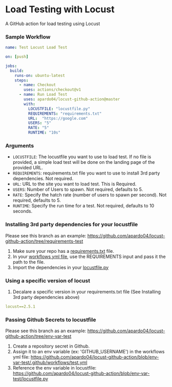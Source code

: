 # Load Testing with Locust
A GitHub action for load testing using Locust

### Sample Workflow
```yml
name: Test Locust Load Test

on: [push]

jobs:
  build:
    runs-on: ubuntu-latest
    steps:
      - name: Checkout
        uses: actions/checkout@v1
      - name: Run Load Test
        uses: apardo04/locust-github-action@master
        with:
          LOCUSTFILE: "locustfile.py"
          REQUIREMENTS: "requirements.txt"
          URL:  "https://google.com"
          USERS: "5"
          RATE: "5"
          RUNTIME: "10s"
```

### Arguments
 - `LOCUSTFILE`: The locustfile you want to use to load test. If no file is provided, a simple load test will be done on the landing page of the provided URL.
 - `REQUIREMENTS`: requirements.txt file you want to use to install 3rd party dependencies. Not required. 
 - `URL`: URL to the site you want to load test. This is Required.
 - `USERS`: Number of Users to spawn. Not required, defaults to 5.
 - `RATE`: Specify the hatch rate (number of users to spawn per second). Not required, defaults to 5.
 - `RUNTIME`: Specify the run time for a test. Not required, defaults to 10 seconds.
 
### Installing 3rd party dependencies for your locustfile
Please see this branch as an example: https://github.com/apardo04/locust-github-action/tree/requirements-test
  1. Make sure your repo has a [requirements.txt](https://github.com/apardo04/locust-github-action/blob/requirements-test/test/requirements.txt) file.
  2. In your [workflows yml file](https://github.com/apardo04/locust-github-action/blob/requirements-test/.github/workflows/test.yml), use the REQUIREMENTS input and pass it the path to the file.
  3. Import the dependencies in your [locustfile.py](https://github.com/apardo04/locust-github-action/blob/requirements-test/locustfile.py)

### Using a specific version of locust
  1. Decalare a specific version in your requirements.txt file (See Installing 3rd party dependencies above)
  ```yml
  locust==2.5.1
  ```
### Passing Github Secrets to locustfile
Please see this branch as an example: https://github.com/apardo04/locust-github-action/tree/env-var-test

  1. Create a repository secret in Github.
  2. Assign it to an env variable (ex: 'GITHUB_USERNAME') in the workflows yml file: https://github.com/apardo04/locust-github-action/blob/env-var-test/.github/workflows/test.yml
  3. Reference the env variable in locustfile: https://github.com/apardo04/locust-github-action/blob/env-var-test/locustfile.py
